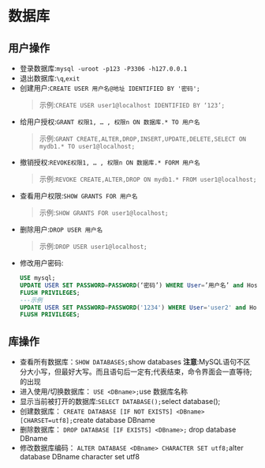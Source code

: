 # 数据库

## 用户操作

* 登录数据库:`mysql -uroot -p123 -P3306 -h127.0.0.1`
* 退出数据库:`\q`,`exit`
* 创建用户:`CREATE USER 用户名@地址 IDENTIFIED BY '密码';`
  > 示例:`CREATE USER user1@localhost IDENTIFIED BY ‘123’;`
* 给用户授权:`GRANT 权限1, … , 权限n ON 数据库.* TO 用户名`
  > 示例:`GRANT CREATE,ALTER,DROP,INSERT,UPDATE,DELETE,SELECT ON mydb1.* TO user1@localhost;`
* 撤销授权:`REVOKE权限1, … , 权限n ON 数据库.* FORM 用户名`
  > 示例:`REVOKE CREATE,ALTER,DROP ON mydb1.* FROM user1@localhost;`
* 查看用户权限:`SHOW GRANTS FOR 用户名`
  > 示例:`SHOW GRANTS FOR user1@localhost;`
* 删除用户:`DROP USER 用户名`
  > 示例:`DROP USER user1@localhost;`
* 修改用户密码:
  ```sql
  USE mysql;
  UPDATE USER SET PASSWORD=PASSWORD(‘密码’) WHERE User=’用户名’ and Host=’IP’;
  FLUSH PRIVILEGES;
  ---示例
  UPDATE USER SET PASSWORD=PASSWORD('1234') WHERE User='user2' and Host=’localhost’;
  FLUSH PRIVILEGES;
  ```

## 库操作

* 查看所有数据库：`SHOW DATABASES;`show databases
  **注意**:MySQL语句不区分大小写，但最好大写。而且语句后一定有;代表结束，命令界面会一直等待;的出现
* 进入使用/切换数据库： `USE <DBname>;`use 数据库名称
* 显示当前被打开的数据库:`SELECT DATABASE();`select database();
* 创建数据库： `CREATE DATABASE [IF NOT EXISTS] <DBname> [CHARSET=utf8];`create database DBname
* 删除数据库： `DROP DATABASE [IF EXISTS] <DBname>;` drop database DBname
* 修改数据库编码： `ALTER DATABASE <DBname> CHARACTER SET utf8;`alter database DBname character set utf8

